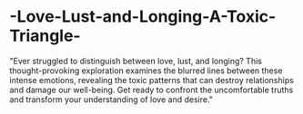 # -Love-Lust-and-Longing-A-Toxic-Triangle-
"Ever struggled to distinguish between love, lust, and longing? This thought-provoking exploration examines the blurred lines between these intense emotions, revealing the toxic patterns that can destroy relationships and damage our well-being. Get ready to confront the uncomfortable truths and transform your understanding of love and desire."
